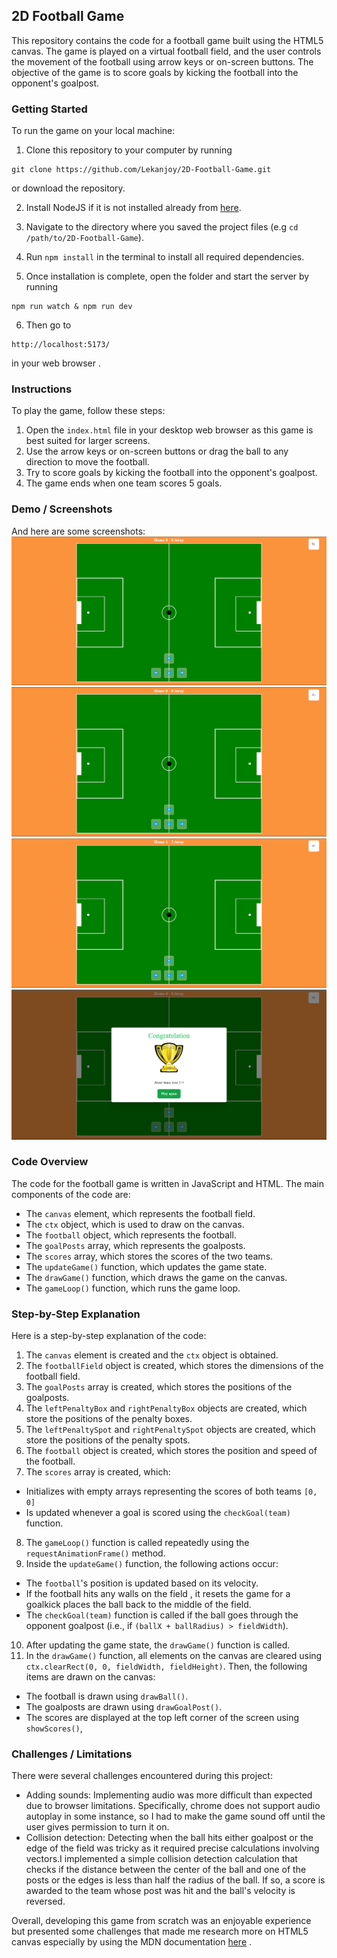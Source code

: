  ## 2D Football Game

This repository contains the code for a football game built using the HTML5 canvas. The game is played on a virtual football field, and the user controls the movement of the football using arrow keys or on-screen buttons. The objective of the game is to score goals by kicking the football into the opponent's goalpost.

### Getting Started

To run the game on your local machine:

1. Clone this repository to your computer by running
```
git clone https://github.com/Lekanjoy/2D-Football-Game.git
```
or download the repository.

2. Install NodeJS if it is not installed already from [here](https://nodejs.org/en/download/).

3. Navigate to the directory where you saved the project files (e.g
`cd /path/to/2D-Football-Game`).
 
4. Run `npm install` in the terminal to install all required dependencies.
5. Once installation is complete, open the folder and  start the server by running
```
npm run watch & npm run dev
```
6. Then go to 
```
http://localhost:5173/
```
in your web browser .

### Instructions

To play the game, follow these steps:

1. Open the `index.html` file in your desktop web browser as this game is best suited for larger screens.
2. Use the arrow keys or on-screen buttons or drag the ball to any direction to move the football.
3. Try to score goals by kicking the football into the opponent's goalpost.
4. The game ends when one team scores 5 goals.

### Demo / Screenshots

And here are some screenshots:
![Home](./assets/home.png)
![Home Page with sound on](./assets/home-with-sound.png)
![Home with team scores](./assets/home-with-scores.png)
![Home page showing congrats modal](./assets/home-with-congratsModal.png)

### Code Overview

The code for the football game is written in JavaScript and HTML. The main components of the code are:

- The `canvas` element, which represents the football field.
- The `ctx` object, which is used to draw on the canvas.
- The `football` object, which represents the football.
- The `goalPosts` array, which represents the goalposts.
- The `scores` array, which stores the scores of the two teams.
- The `updateGame()` function, which updates the game state.
- The `drawGame()` function, which draws the game on the canvas.
- The `gameLoop()` function, which runs the game loop.

### Step-by-Step Explanation

Here is a step-by-step explanation of the code:

1. The `canvas` element is created and the `ctx` object is obtained.
2. The `footballField` object is created, which stores the dimensions of the football field.
3. The `goalPosts` array is created, which stores the positions of the goalposts.
4. The `leftPenaltyBox` and `rightPenaltyBox` objects are created, which store the positions of the penalty boxes.
5. The `leftPenaltySpot` and `rightPenaltySpot` objects are created, which store the positions of the penalty spots.
6. The `football` object is created, which stores the position and speed of the football.
7. The `scores` array is created, which:
- Initializes with empty arrays representing the scores of both teams `[0, 0]`
- Is updated whenever a goal is scored using the `checkGoal(team)` function.
8. The `gameLoop()` function is called repeatedly using the `requestAnimationFrame()` method.
9. Inside the `updateGame()` function, the following actions occur:
- The `football`'s position is updated based on its velocity.
- If the football hits any walls on the field , it resets the game for a goalkick places the ball back to the middle of the field.
- The `checkGoal(team)` function is called if the ball goes through the opponent goalpost (i.e., if `(ballX + ballRadius) > fieldWidth`).
10. After updating the game state, the `drawGame()` function is called.
11. In the `drawGame()` function, all elements on the canvas are cleared using `ctx.clearRect(0, 0, fieldWidth, fieldHeight)`. Then, the following items are drawn on the canvas:
- The football is drawn using `drawBall()`.
- The goalposts are drawn using `drawGoalPost()`.
- The scores are displayed at the top left corner of the screen using `showScores()`,


### Challenges / Limitations
There were several challenges encountered during this project:
- Adding sounds: Implementing audio was more difficult than expected due to browser limitations. Specifically, chrome does not support audio autoplay in some instance, so I had to make the game sound off until the user gives permission to turn it on.
- Collision detection: Detecting when the ball hits either goalpost or the edge of the field was tricky as it required precise calculations involving vectors.I implemented a simple collision detection calculation that checks if the distance between the center of the ball and one of the posts or the edges is less than half the radius of the ball. If so, a score is awarded to the team whose post was hit and the ball's velocity is reversed.

Overall, developing this game from scratch was an enjoyable experience but presented some challenges that made me research more on HTML5 canvas especially by using the MDN documentation [here](https://developer.mozilla.org/en-US/docs/Web/HTML/Element/canvas) .
